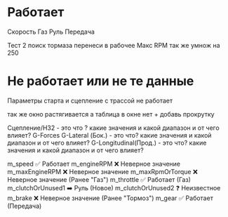 # Работает 
Скорость
Газ
Руль
Передача

Тест 2 поиск тормаза перенеси в рабочее
Макс RPM так же умнож на 250

# Не работает или не те данные
Параметры старта и сцепление с трассой не работает

так же окно растягивается а таблица в окне нет + добавь прокрутку


Сцепление/H32 - это что ? какие значения и какой диапазон и от чего влияет?
G-Forces
G-Lateral (Бок.) - это что? какие значения и какой диапазон и от чего влияет?
G-Longitudinal(Прод.) - это что? какие значения и какой диапазон и от чего влияет?


m_speed	✅ Работает
m_engineRPM	❌ Неверное значение
m_maxEngineRPM	❌ Неверное значение
m_maxRpmOrTorque	❌ Неверное значение (Ранее "Газ")
m_throttle	✅ Работает (Газ)
m_clutchOrUnused1	➡️ Руль (Новое)
m_clutchOrUnused2	❓ Неизвестное
m_brake	❌ Неверное значение (Ранее "Тормоз")
m_gear	✅ Работает (Передача)

